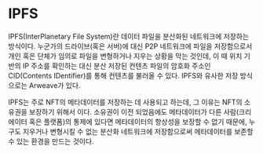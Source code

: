 # IPFS

IPFS(InterPlanetary File System)란 데이터 파일을 분산화된 네트워크에 저장하는 방식이다. 누군가의 드라이브(혹은 서버)에 대신 P2P 네트워크에 파일을 저장함으로서 개인 혹은 단체가 임의로 파일을 변형하거나 지우는 상황을 막는 것인데, 이 때 위치 기반의 IP 주소를 확인하는 대신 분산 저장된 컨텐츠 파일의 암호화 주소인 CID(Contents IDentifier)를 통해 컨텐츠를 불러올 수 있다. IPFS와 유사한 저장 방식으로는 Arweave가 있다.&#x20;

IPFS는 주로 NFT의 메타데이터를 저장하는 데 사용되고 하는데, 그 이유는 NFT의 소유권을 보장하기 위해서 이다. 소유권이 이전 되었음에도 메타데이터가 다른 사람(크리에이터 혹은 플랫폼)의 통제에 있다면 메타데이터의 항상성을 보장할 수 없기 때문에, 누구도 지우거나 변형시킬 수 없는 분산화 네트워크에 저장함으로써 메타데이터를 보존할 수 있는 환경을 만드는 것이다.
